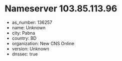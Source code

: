 # Nameserver 103.85.113.96

* as_number: 136257
* name: Unknown
* city: Pabna
* country: BD
* organization: New CNS Online
* version: Unknown
* dnssec: true

